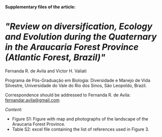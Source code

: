 #### Supplementary files of the article:
# _"Review on diversification, Ecology and Evolution during the Quaternary in the Araucaria Forest Province (Atlantic Forest, Brazil)"_


Fernanda R. de Avila and Victor H. Valiati

Programa de Pós-Graduação em Biologia: Diversidade e Manejo de Vida Silvestre, Universidade do Vale do Rio dos Sinos, São Leopoldo, Brazil.

Correspondence should be addressed to Fernanda R. de Avila: fernandar.avila@gmail.com

_Content:_

* Figure S1: Figure with map and photographs of the landscape of the Araucaria Forest Province. 
* Table S2: excel file containing the list of references used in Figure 3. 
